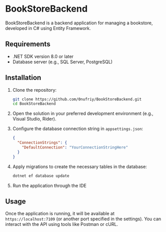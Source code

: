 # BookStoreBackend

BookStoreBackend is a backend application for managing a bookstore, developed in C# using Entity Framework.

## Requirements

- .NET SDK version 8.0 or later
- Database server (e.g., SQL Server, PostgreSQL)

## Installation

1. Clone the repository:

   ```bash
   git clone https://github.com/0nufriy/BookStoreBackend.git
   cd BookStoreBackend
   ```

2. Open the solution in your preferred development environment (e.g., Visual Studio, Rider).

3. Configure the database connection string in `appsettings.json`:

   ```json
   {
     "ConnectionStrings": {
       "DefaultConnection": "YourConnectionStringHere"
     }
   }
   ```

4. Apply migrations to create the necessary tables in the database:

   ```bash
   dotnet ef database update
   ```

5. Run the application through the IDE

## Usage

Once the application is running, it will be available at `https://localhost:7109` (or another port specified in the settings). You can interact with the API using tools like Postman or cURL.
